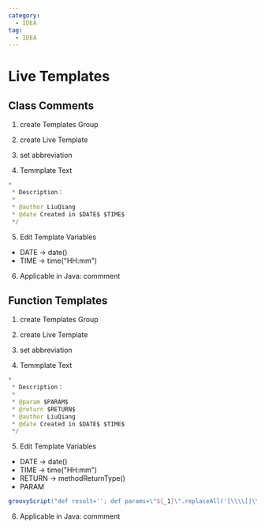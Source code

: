 ```yaml
---
category: 
  - IDEA
tag:
  - IDEA
---
```


# Live Templates

## Class Comments

1. create Templates Group

2. create Live Template

3. set abbreviation

4. Temmplate Text

```java
*
 * Description：
 *
 * @author LiuQiang
 * @date Created in $DATE$ $TIME$
 */
```

5. Edit Template Variables

- DATE -> date()
- TIME -> time("HH:mm")

6. Applicable in Java: commment

## Function Templates

1. create Templates Group

2. create Live Template

3. set abbreviation

4. Temmplate Text

```java
*
 * Description：
 *
 * @param $PARAM$
 * @return $RETURN$
 * @author LiuQiang
 * @date Created in $DATE$ $TIME$
 */
```
5. Edit Template Variables

- DATE -> date()
- TIME -> time("HH:mm")
- RETURN -> methodReturnType()
- PARAM

```groovy
groovyScript("def result=''; def params=\"${_1}\".replaceAll('[\\\\[|\\\\]|\\\\s]', '').split(',').toList(); for(i = 0; i < params.size(); i++) {result+=' * @param ' + params[i] + ((i < params.size() - 1) ? '\\n':'')}; return result", methodParameters()) 
```

6. Applicable in Java: commment
